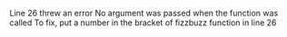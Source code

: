 Line 26 threw an error
No argument was passed when the function was called
To fix, put a number in the bracket of fizzbuzz function in line 26
